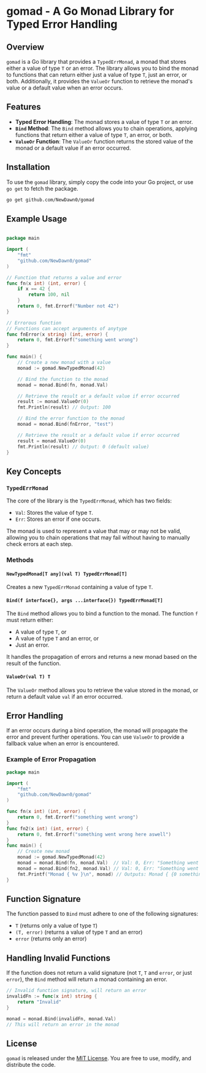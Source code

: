 # gomad - A Go Monad Library for Typed Error Handling

## Overview

`gomad` is a Go library that provides a `TypedErrMonad`, a monad that stores either a value of type `T` or an error. The library allows you to bind the monad to functions that can return either just a value of type `T`, just an error, or both. Additionally, it provides the `ValueOr` function to retrieve the monad's value or a default value when an error occurs.

## Features

- **Typed Error Handling**: The monad stores a value of type `T` or an error.
- **`Bind` Method**: The `Bind` method allows you to chain operations, applying functions that return either a value of type `T`, an error, or both.
- **`ValueOr` Function**: The `ValueOr` function returns the stored value of the monad or a default value if an error occurred.

## Installation

To use the `gomad` library, simply copy the code into your Go project, or use `go get` to fetch the package.

```bash
go get github.com/NewDawn0/gomad
```

## Example Usage

```go

package main

import (
	"fmt"
	"github.com/NewDawn0/gomad"
)

// Function that returns a value and error
func fn(x int) (int, error) {
	if x == 42 {
		return 100, nil
	}
	return 0, fmt.Errorf("Number not 42")
}

// Errorous function
// Functions can accept arguments of anytype
func fnError(x string) (int, error) {
	return 0, fmt.Errorf("something went wrong")
}

func main() {
	// Create a new monad with a value
	monad := gomad.NewTypedMonad(42)

	// Bind the function to the monad
	monad = monad.Bind(fn, monad.Val)

	// Retrieve the result or a default value if error occurred
	result := monad.ValueOr(0)
	fmt.Println(result) // Output: 100

	// Bind the error function to the monad
	monad = monad.Bind(fnError, "test")

	// Retrieve the result or a default value if error occurred
	result = monad.ValueOr(0)
	fmt.Println(result) // Output: 0 (default value)
}
```

## Key Concepts

### `TypedErrMonad`

The core of the library is the `TypedErrMonad`, which has two fields:

- `Val`: Stores the value of type `T`.
- `Err`: Stores an error if one occurs.

The monad is used to represent a value that may or may not be valid, allowing you to chain operations that may fail without having to manually check errors at each step.

### Methods

#### `NewTypedMonad[T any](val T) TypedErrMonad[T]`

Creates a new `TypedErrMonad` containing a value of type `T`.

#### `Bind(f interface{}, args ...interface{}) TypedErrMonad[T]`

The `Bind` method allows you to bind a function to the monad. The function `f` must return either:

- A value of type `T`, or
- A value of type `T` and an error, or
- Just an error.

It handles the propagation of errors and returns a new monad based on the result of the function.

#### `ValueOr(val T) T`

The `ValueOr` method allows you to retrieve the value stored in the monad, or return a default value `val` if an error occurred.

## Error Handling

If an error occurs during a bind operation, the monad will propagate the error and prevent further operations. You can use `ValueOr` to provide a fallback value when an error is encountered.

### Example of Error Propagation

```go
package main

import (
	"fmt"
	"github.com/NewDawn0/gomad"
)

func fn(x int) (int, error) {
	return 0, fmt.Errorf("something went wrong")
}
func fn2(x int) (int, error) {
	return 0, fmt.Errorf("something went wrong here aswell")
}
func main() {
	// Create new monad
	monad := gomad.NewTypedMonad(42)
	monad = monad.Bind(fn, monad.Val)  // Val: 0, Err: "Something went wrong"
	monad = monad.Bind(fn2, monad.Val) // Val: 0, Err: "Something went wrong"
	fmt.Printf("Monad { %v }\n", monad) // Outputs: Monad { {0 something went wrong} }
}
```

## Function Signature

The function passed to `Bind` must adhere to one of the following signatures:

- `T` (returns only a value of type `T`)
- `(T, error)` (returns a value of type `T` and an error)
- `error` (returns only an error)

## Handling Invalid Functions

If the function does not return a valid signature (not `T`, `T` and `error`, or just `error`), the `Bind` method will return a monad containing an error.

```go
// Invalid function signature, will return an error
invalidFn := func(x int) string {
	return "Invalid"
}

monad = monad.Bind(invalidFn, monad.Val)
// This will return an error in the monad
```

## License

`gomad` is released under the [MIT License](https://opensource.org/licenses/MIT). You are free to use, modify, and distribute the code.
